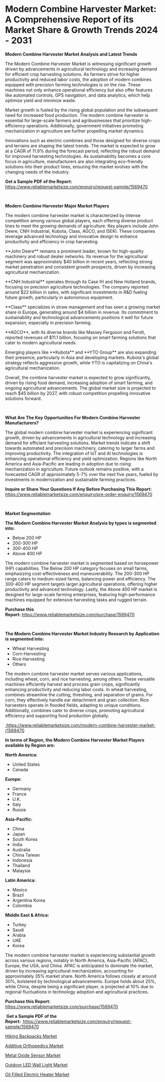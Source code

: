 <p><h1>Modern Combine Harvester Market: A Comprehensive Report of its Market Share & Growth Trends 2024 - 2031</h1></p><p><strong>Modern Combine Harvester Market Analysis and Latest Trends</strong></p>
<p><p>The Modern Combine Harvester Market is witnessing significant growth driven by advancements in agricultural technology and increasing demand for efficient crop harvesting solutions. As farmers strive for higher productivity and reduced labor costs, the adoption of modern combines equipped with precision farming technologies is on the rise. These machines not only enhance operational efficiency but also offer features like automated controls, GPS navigation, and data analytics, which help optimize yield and minimize waste.</p><p>Market growth is fueled by the rising global population and the subsequent need for increased food production. The modern combine harvester is essential for large-scale farmers and agribusinesses that prioritize high-efficiency operations. Additionally, government initiatives promoting mechanization in agriculture are further propelling market dynamics.</p><p>Innovations such as electric combines and those designed for diverse crops and terrains are shaping the latest trends. The market is expected to grow at a CAGR of 11.9% during the forecast period, reflecting the robust demand for improved harvesting technologies. As sustainability becomes a core focus in agriculture, manufacturers are also integrating eco-friendly solutions into their product lines, ensuring the market evolves with the changing needs of the industry.</p></p>
<p><strong>Get a Sample PDF of the Report:&nbsp;</strong> <a href="https://www.reliablemarketsize.com/enquiry/request-sample/1569470?utm_campaign=1186&utm_medium=2&utm_source=Github&utm_content=ia&utm_term=14102024&utm_id=modern-combine-harvester">https://www.reliablemarketsize.com/enquiry/request-sample/1569470</a></p>
<p>&nbsp;</p>
<p><strong>Modern Combine Harvester Major Market Players</strong></p>
<p><p>The modern combine harvester market is characterized by intense competition among various global players, each offering diverse product lines to meet the growing demands of agriculture. Key players include John Deere, CNH Industrial, Kubota, Claas, AGCO, and ISEKI. These companies leverage advanced technology and innovative design to enhance productivity and efficiency in crop harvesting.</p><p>**John Deere** remains a prominent leader, known for high-quality machinery and robust dealer networks. Its revenue for the agricultural segment was approximately $40 billion in recent years, reflecting strong market penetration and consistent growth prospects, driven by increasing agricultural mechanization.</p><p>**CNH Industrial** operates through its Case IH and New Holland brands, focusing on precision agriculture technologies. The company reported around $22 billion in sales, with significant investments in R&D fueling future growth, particularly in autonomous equipment.</p><p>**Claas** specializes in straw management and has seen a growing market share in Europe, generating around $4 billion in revenue. Its commitment to sustainability and technological advancements positions it well for future expansion, especially in precision farming.</p><p>**AGCO**, with its diverse brands like Massey Ferguson and Fendt, reported revenues of $11.1 billion, focusing on smart farming solutions that cater to modern agricultural needs.</p><p>Emerging players like **Kubota** and **YTO Group** are also expanding their presence, particularly in Asia and developing markets. Kubota's global strategy reflects aggressive growth, while YTO is capitalizing on China's agricultural mechanization.</p><p>Overall, the combine harvester market is expected to grow significantly, driven by rising food demand, increasing adoption of smart farming, and ongoing agricultural advancements. The global market size is projected to reach $45 billion by 2027, with robust competition propelling innovative solutions forward.</p></p>
<p>&nbsp;</p>
<p><strong>What Are The Key Opportunities For Modern Combine Harvester Manufacturers?</strong></p>
<p><p>The global modern combine harvester market is experiencing significant growth, driven by advancements in agricultural technology and increasing demand for efficient harvesting solutions. Market trends indicate a shift towards automated and precision machinery, catering to larger farms and improving productivity. The integration of IoT and AI technologies is enhancing operational efficiency and yield optimization. Regions like North America and Asia-Pacific are leading in adoption due to rising mechanization in agriculture. Future outlook remains positive, with a forecasted CAGR of approximately 5-7% over the next five years, fueled by investments in modernization and sustainable farming practices.</p></p>
<p><strong>Inquire or Share Your Questions If Any Before Purchasing This Report:</strong> <a href="https://www.reliablemarketsize.com/enquiry/pre-order-enquiry/1569470?utm_campaign=1186&utm_medium=2&utm_source=Github&utm_content=ia&utm_term=14102024&utm_id=modern-combine-harvester">https://www.reliablemarketsize.com/enquiry/pre-order-enquiry/1569470</a></p>
<p>&nbsp;</p>
<p><strong>Market Segmentation</strong></p>
<p><strong>The Modern Combine Harvester Market Analysis by types is segmented into:</strong></p>
<p><ul><li>Below 200 HP</li><li>200-300 HP</li><li>300-400 HP</li><li>Above 400 HP</li></ul></p>
<p><p>The modern combine harvester market is segmented based on horsepower (HP) capabilities. The Below 200 HP category focuses on small farms, emphasizing cost-effectiveness and maneuverability. The 200-300 HP range caters to medium-sized farms, balancing power and efficiency. The 300-400 HP segment targets larger agricultural operations, offering higher productivity and advanced technology. Lastly, the Above 400 HP market is designed for large-scale farming enterprises, featuring high-performance machines equipped for extensive harvesting tasks and rugged terrain.</p></p>
<p><strong>Purchase this Report:&nbsp;</strong><a href="https://www.reliablemarketsize.com/purchase/1569470?utm_campaign=1186&utm_medium=2&utm_source=Github&utm_content=ia&utm_term=14102024&utm_id=modern-combine-harvester">https://www.reliablemarketsize.com/purchase/1569470</a></p>
<p>&nbsp;</p>
<p><strong>The Modern Combine Harvester Market Industry Research by Application is segmented into:</strong></p>
<p><ul><li>Wheat Harvesting</li><li>Corn Harvesting</li><li>Rice Harvesting</li><li>Others</li></ul></p>
<p><p>The modern combine harvester market serves various applications, including wheat, corn, and rice harvesting, among others. These versatile machines efficiently harvest and process grain crops, significantly enhancing productivity and reducing labor costs. In wheat harvesting, combines streamline the cutting, threshing, and separation of grains. For corn, they effectively handle ear detachment and grain collection. Rice harvesters operate in flooded fields, adapting to unique conditions. Additionally, combines cater to diverse crops, promoting agricultural efficiency and supporting food production globally.</p></p>
<p><a href="https://www.reliablemarketsize.com/modern-combine-harvester-market-r1569470?utm_campaign=1186&utm_medium=2&utm_source=Github&utm_content=ia&utm_term=14102024&utm_id=modern-combine-harvester">&nbsp;https://www.reliablemarketsize.com/modern-combine-harvester-market-r1569470</a></p>
<p><strong>In terms of Region, the Modern Combine Harvester Market Players available by Region are:</strong></p>
<p>
    <p> <strong> North America: </strong>
        <ul>
            <li>United States</li>
            <li>Canada</li>
        </ul>
        </p> 
    <p> <strong> Europe: </strong>
        <ul>
            <li>Germany</li>
            <li>France</li>
            <li>U.K.</li>
            <li>Italy</li>
            <li>Russia</li>
        </ul>
        </p> 
    <p> <strong> Asia-Pacific: </strong>
        <ul>
            <li>China</li>
            <li>Japan</li>
            <li>South Korea</li>
            <li>India</li>
            <li>Australia</li>
            <li>China Taiwan</li>
            <li>Indonesia</li>
            <li>Thailand</li>
            <li>Malaysia</li>
        </ul>
        </p> 
    <p> <strong> Latin America: </strong>
        <ul>
            <li>Mexico</li>
            <li>Brazil</li>
            <li>Argentina Korea</li>
            <li>Colombia</li>
        </ul>
        </p> 
    <p> <strong> Middle East & Africa: </strong>
        <ul>
            <li>Turkey</li>
            <li>Saudi</li>
            <li>Arabia</li>
            <li>UAE</li>
            <li>Korea</li>
        </ul>
    </p>
    </p>
<p><p>The modern combine harvester market is experiencing substantial growth across various regions, notably in North America, Asia-Pacific (APAC), Europe, the USA, and China. APAC is anticipated to dominate the market, driven by increasing agricultural mechanization, accounting for approximately 35% market share. North America follows closely at around 30%, bolstered by technological advancements. Europe holds about 25%, while China, despite being a significant player, is projected at 10% due to regional fluctuations in technology adoption and agricultural practices.</p></p>
<p><strong>Purchase this Report: </strong><a href="https://www.reliablemarketsize.com/purchase/1569470?utm_campaign=1186&utm_medium=2&utm_source=Github&utm_content=ia&utm_term=14102024&utm_id=modern-combine-harvester">https://www.reliablemarketsize.com/purchase/1569470</a></p>
<p>&nbsp;<strong>Get a Sample PDF of the Report:&nbsp;&nbsp;</strong><a href="https://www.reliablemarketsize.com/enquiry/request-sample/1569470?utm_campaign=1186&utm_medium=2&utm_source=Github&utm_content=ia&utm_term=14102024&utm_id=modern-combine-harvester">https://www.reliablemarketsize.com/enquiry/request-sample/1569470</a></p>
<p><strong></strong></p>
<p><p><a href="https://www.linkedin.com/pulse/future-hiking-backpacks-market-global-forecast-trends-2024--6uhne?trk=public_post_embed_feed-article-content&utm_campaign=1186&utm_medium=2&utm_source=Github&utm_content=ia&utm_term=14102024&utm_id=modern-combine-harvester">Hiking Backpacks Market</a></p><p><a href="https://github.com/loree7bmunk/Market-Research-Report-List-1/blob/main/additive-orthopedics-market.md?utm_campaign=1186&utm_medium=2&utm_source=Github&utm_content=ia&utm_term=14102024&utm_id=modern-combine-harvester">Additive Orthopedics Market</a></p><p><a href="https://www.linkedin.com/pulse/deep-dive-metal-oxide-sensor-market-itstrends-segmentation-competitive-xvbue?trk=public_post_embed_feed-article-content&utm_campaign=1186&utm_medium=2&utm_source=Github&utm_content=ia&utm_term=14102024&utm_id=modern-combine-harvester">Metal Oxide Sensor Market</a></p><p><a href="https://www.linkedin.com/pulse/outdoor-led-wall-light-market-size-growth-industry-analysis-hkove?utm_campaign=1186&utm_medium=2&utm_source=Github&utm_content=ia&utm_term=14102024&utm_id=modern-combine-harvester">Outdoor LED Wall Light Market</a></p><p><a href="https://github.com/b9uxfeyen/Market-Research-Report-List-1/blob/main/oil-filled-electric-heater-market.md?utm_campaign=1186&utm_medium=2&utm_source=Github&utm_content=ia&utm_term=14102024&utm_id=modern-combine-harvester">Oil Filled Electric Heater Market</a></p></p>